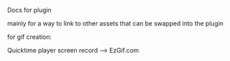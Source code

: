 

Docs for plugin

mainly for a way to link to other assets that can be swapped into the plugin

for gif creation:

Quicktime player screen record --> EzGif.com